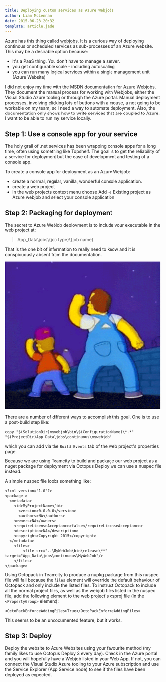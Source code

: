 ```yaml
---
title: Deploying custom services as Azure Webjobs
author: Liam McLennan
date: 2015-06-23 20:32
template: article.jade
---
```


Azure has this thing called [webjobs](http://www.hanselman.com/blog/IntroducingWindowsAzureWebJobs.aspx). It is a curious way of deploying continous or scheduled services as sub-processes of an Azure website. This may be a desirable option because:

* it's a PaaS thing. You don't have to manage a server.
* you get configurable scale - including autoscaling
* you can run many logical services within a single management unit (Azure Website)

I did not enjoy my time with the MSDN documentation for Azure Webjobs. They document the manual process for working with Webjobs, either the Visual Studio Azure tooling or through the Azure portal. Manual deployment processes, involving clicking lots of buttons with a mouse, a not going to be workable on my team, so I need a way to automate deployment. Also, the documentation only shows how to write services that are coupled to Azure. I want to be able to run my service locally. 

Step 1: Use a console app for your service
--------------------

The holy grail of .net services has been wrapping console apps for a long time, often using something like Topshelf. The goal is to get the reliability of a service for deployment but the ease of development and testing of a console app. 

To create a console app for deployment as an Azure Webjob:

* create a normal, regular, vanilla, wonderful console application.
* create a web project
* in the web projects context menu choose Add -> Existing project as Azure webjob and select your console application

Step 2: Packaging for deployment
-----------------------------

The secret to Azure Webjob deployment is to include your executable in the web project at:

> App_Data\jobs\\{job type}\\{job name}

That is the one bit of information to really need to know and it is conspicuously absent from the documentation. 

<img src="shake.gif"/>

There are a number of different ways to accomplish this goal. One is to use a post-build step like:

```
copy "$(SolutionDir)mywebjob\bin\$(ConfigurationName)\*.*" "$(ProjectDir)App_Data\jobs\continuous\mywebjob"
```

which you can add via the `Build Events` tab of the web project's properties page. 

Because we are using Teamcity to build and package our web project as a nuget package for deployment via Octopus Deploy we can use a nuspec file instead. 

A simple nuspec file looks something like:

```
<?xml version="1.0"?>
<package >
  <metadata>
    <id>MyProjectName</id>
      <version>0.0.0.0</version>
      <authors>NA</authors>
    <owners>NA</owners>
    <requireLicenseAcceptance>false</requireLicenseAcceptance>
    <description>NA</description>
    <copyright>Copyright 2015</copyright>
  </metadata>
    <files>
        <file src="..\MyWebJob\bin\release\**" target="App_Data\jobs\continuous\MyWebJob"/>
    </files>
</package>
```

Using Octopack in Teamcity to produce a nupkg package from this nuspec file will fail because the `files` element will override the default behaviour of Octopack and only include the listed files. To instruct Octopack to include all the normal project files, as well as the webjob files listed in the nuspec file, add the following element to the web project's csproj file (in the `<PropertyGroup>` element):

```
<OctoPackEnforceAddingFiles>True</OctoPackEnforceAddingFiles>
```

This seems to be an undocumented feature, but it works. 

Step 3: Deploy
-------

Deploy the website to Azure Websites using your favourite method (my family likes to use Octopus Deploy 3 every day). Check in the Azure portal and you will hopefully have a Webjob listed in your Web App. If not, you can connect the Visual Studio Azure tooling to your Azure subscription and use the Service Explorer (App Service node) to see if the files have been deployed as expected. 